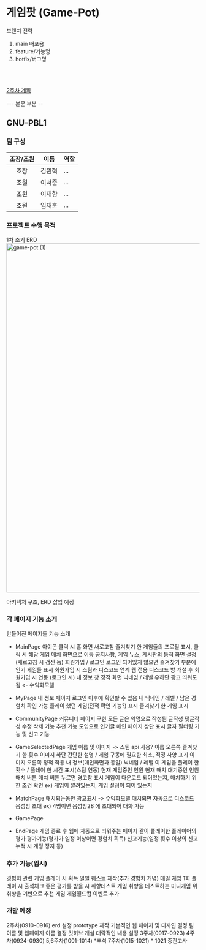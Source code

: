 # 게임팟 (Game-Pot)



브랜치 전략
1. main 배포용
2. feature/기능명
3. hotfix/버그명


<br><br>

<a href="https://github.com/woneyH/gnu-pbl1/blob/main/%EA%B3%84%ED%9A%8D/1%EC%A3%BC%EC%B0%A8/README.md"> 
2주차 계획</a>

--- 본문 부분  --

## GNU-PBL1


### 팀 구성
| 조장/조원 |      이름     |       역할       |
|:----------:| -------------- | ---------------- |
| 조장| 김원혁 | ... |
| 조원| 이서준 | ... |
| 조원| 이재항 | ... |
| 조원| 임재훈 | ...|


### 프로젝트 수행 목적 

  1차 초기 ERD
  <img width="2330" height="912" alt="game-pot (1)" src="https://github.com/user-attachments/assets/b275e8ad-3956-4ec5-a914-93d3c29bc784" />

  아키텍처 구조, ERD 삽입 예정


### 각 페이지 기능 소개
  만들어진 페이지들 기능 소개
  
  - MainPage
  아이콘 클릭 시 홈 화면 새로고침
  즐겨찾기 한 게임들의 프로필 표시, 클릭 시 해당 게임 매치 화면으로 이동
  공지사항, 게임 뉴스, 게시판의 동적 화면 설정(새로고침 시 갱신 등)
  회원가입 / 로그인
  	로그인 되어있지 않으면 즐겨찾기 부분에 인기 게임들 표시
  	회원가입 시 스팀과 디스코드 연계
  	웹 전용 디스코드 방 개설 후 회원가입 시 연동
  (로그인 시) 내 정보 창 정적 화면
  	닉네임 / 레벨
  우하단 광고 띄워도 됨 <- 수익화모델
  
  - MyPage
  내 정보 페이지
  로그인 이후에 확인할 수 있음
  내 닉네임 / 레벨 / 남은 경험치 확인 가능
  플레이 했던 게임(전적 확인 기능?) 표시
  즐겨찾기 한 게임 표시
  
  - CommunityPage
  커뮤니티 페이지 구현
  모든 글은 익명으로 작성됨
  글작성 댓글작성 수정 삭제 기능
  추천 기능 도입으로 인기글 매인 페이지 상단 표시
  글자 필터링 기능 및 신고 기능
  
  - GameSelectedPage
  게임 이름 및 이미지 -> 스팀 api 사용?
  	이름 오른쪽 즐겨찾기 한 횟수
  이미지 하단 간단한 설명 / 게임 구동에 필요한 최소, 적정 사양 표기
  이미지 오른쪽 정적 적용
  	내 정보(매인화면과 동일)
  		닉네임 / 레벨
  	이 게임을 플레이 한 횟수 / 플레이 한 시간 표시(스팀 연동)
  	현재 게임중인 인원
  	현재 매치 대기중인 인원
  	매치 버튼
  매치 버튼 누르면 경고창 표시
  	게임이 다운로드 되어있는지, 매치하기 위한 조건 확인
  		ex) 게임이 깔려있는지, 게임 설정이 되어 있는지
  
  - MatchPage
  매치되는동안 광고표시 -> 수익화모델
  매치되면 자동으로 디스코드 음성방 초대
  	ex) 4명이면 음성방28 에 초대되어 대화 가능
  
  - GamePage
  
  - EndPage
  게임 종료 후 웹에 자동으로 띄워주는 페이지
  같이 플레이한 플레이어의 평가
  	평가기능(평가가 일정 이상이면 경험치 획득)
  	신고기능(일정 횟수 이상의 신고 누적 시 계정 정지 등)

### 추가 기능(임시)
  경험치 관련
  	게임 플레이 시 획득
  	일일 퀘스트 제작(추가 경험치 개념)
  		매일 게임 1회 플레이 시
  		출석체크
  	좋은 평가를 받을 시
  취향테스트
  	게임 취향을 테스트하는 미니게임
  	위 취향을 기반으로 추천 게임
  게임월드컵
  이벤트 추가

  
### 개발 예정
  2주차(0910-0916)
  	erd 설정
  	prototype 제작
  	기본적인 웹 페이지 및 디자인 결정
  	팀 이름 및 웹페이지 이름 결정
  	깃허브 개설
  	대략적인 내용 설정
  3주차(0917-0923)
  4주차(0924-0930)
  5,6주차(1001-1014) *추석 
  7주차(1015-1021) * 1021 중간고사
  

